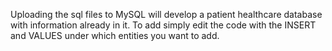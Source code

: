 Uploading the sql files to MySQL will develop a patient healthcare database with information already in it. To add simply edit the code with the INSERT and VALUES under which entities you want to add.
